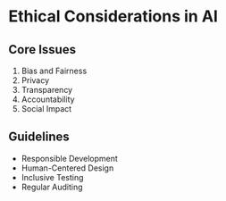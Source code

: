 # Ethical Considerations in AI

## Core Issues
1. Bias and Fairness
2. Privacy
3. Transparency
4. Accountability
5. Social Impact

## Guidelines
- Responsible Development
- Human-Centered Design
- Inclusive Testing
- Regular Auditing 